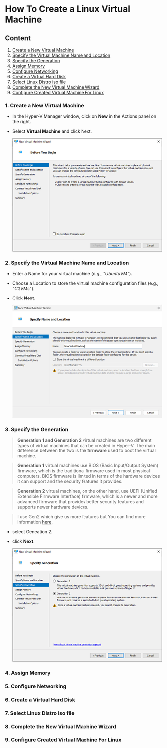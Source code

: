 # How To Create a Linux Virtual Machine

## Content
1. [Create a New Virtual Machine](#1-create-a-new-virtual-machine)
2. [Specify the Virtual Machine Name and Location](#2-specify-the-virtual-machine-name-and-location)
3. [Specify the Generation](#3-specify-the-generation)
4. [Assign Memory](#4-assign-memory)
5. [Configure Networking](#5-configure-networking)
6. [Create a Virtual Hard Disk](#6-create-a-virtual-hard-disk)
7. [Select Linux Distro iso file](#7-select-linux-distro-iso-file)
8. [Complete the New Virtual Machine Wizard](#8-complete-the-new-virtual-machine-wizard)
9. [Configure Created Virtual Machine For Linux](#9-configure-created-virtual-machine-for-linux)

### 1. Create a New Virtual Machine

* In the Hyper-V Manager window, click on **New** in the Actions panel on the right.

* Select **Virtual Machine** and click Next.

    ![create-new-vm](./images/VirtWiz01.PNG)

### 2. Specify the Virtual Machine Name and Location

* Enter a Name for your virtual machine (*e.g., "UbuntuVM"*).

* Choose a Location to store the virtual machine configuration files (e.g., "*C:\VMs*").

* Click **Next**.

    ![specify-name-and-location](./images/virtWiz02.png)

### 3. Specify the Generation
> **Generation 1 and Generation 2** virtual machines are two different types of virtual machines that can be created in Hyper-V. The main difference between the two is the **firmware** used to boot the virtual machine.

> **Generation 1** virtual machines use BIOS (Basic Input/Output System) firmware, which is the traditional firmware used in most physical computers. BIOS firmware is limited in terms of the hardware devices it can support and the security features it provides.

> **Generation 2** virtual machines, on the other hand, use UEFI (Unified Extensible Firmware Interface) firmware, which is a newer and more advanced firmware that provides better security features and supports newer hardware devices.

> I use Gen2 which give us more features but You can find more information [here](https://learn.microsoft.com/en-us/windows-server/virtualization/hyper-v/plan/should-i-create-a-generation-1-or-2-virtual-machine-in-hyper-v).
* select Geneation 2.

* click **Next**.

    ![gen1-and-gen2](./images/VirtWiz03.PNG)

### 4. Assign Memory

### 5. Configure Networking
### 6. Create a Virtual Hard Disk
### 7. Select Linux Distro iso file
### 8. Complete the New Virtual Machine Wizard
### 9. Configure Created Virtual Machine For Linux
